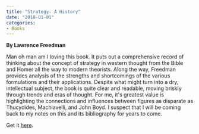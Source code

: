 ```yaml
---
title: "Strategy: A History"
date: "2018-01-01"
categories:
- Books
---
```


**By Lawrence Freedman**

Man oh man am I loving this book. It puts out a comprehensive record of thinking about the concept of strategy in western thought from the Bible and Homer all the way to modern theorists. Along the way, Freedman provides analysis of the strengths and shortcomings of the various formulations and their applications. Despite what might turn into a dry, intellectual subject, the book is quite clear and readable, moving briskly through trends and eras of thought. For me, it's greatest value is highlighting the connections and influences between figures as disparate as Thucydides, Machiavelli, and John Boyd. I suspect that I will be coming back to my notes on this and its bibliography for years to come. 

Get it [here](https://smile.amazon.com/Strategy-History-Sir-Lawrence-Freedman-ebook/dp/B00F3D4IVG/ref=mt_kindle?_encoding=UTF8&me=).
